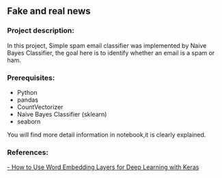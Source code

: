## Fake and real news
### Project description:
In this project, Simple spam email classifier was implemented by Naive Bayes Classifier, the goal here is to identify whether an email is a spam or ham.

### Prerequisites:
- Python
- pandas 
- CountVectorizer
- Naive Bayes Classifier (sklearn)
- seaborn 

You will find more detail information in notebook,it is clearly explained.


### References:
[- How to Use Word Embedding Layers for Deep Learning with Keras](https://machinelearningmastery.com/use-word-embedding-layers-deep-learning-keras/)

